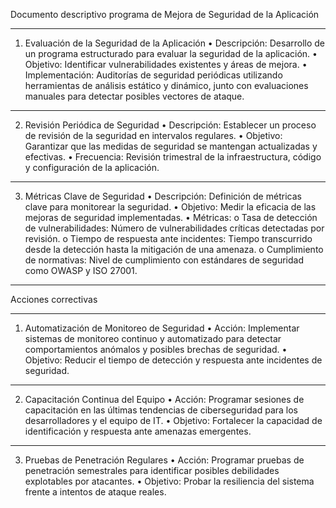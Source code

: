 Documento descriptivo programa de Mejora de Seguridad de la Aplicación
**********************************************
1. Evaluación de la Seguridad de la Aplicación
•	Descripción: Desarrollo de un programa estructurado para evaluar la seguridad de la aplicación.
•	Objetivo: Identificar vulnerabilidades existentes y áreas de mejora.
•	Implementación: Auditorías de seguridad periódicas utilizando herramientas de análisis estático y dinámico, junto con evaluaciones manuales para detectar posibles vectores de ataque.
**********************************************
2. Revisión Periódica de Seguridad
•	Descripción: Establecer un proceso de revisión de la seguridad en intervalos regulares.
•	Objetivo: Garantizar que las medidas de seguridad se mantengan actualizadas y efectivas.
•	Frecuencia: Revisión trimestral de la infraestructura, código y configuración de la aplicación.
**********************************************
3. Métricas Clave de Seguridad
•	Descripción: Definición de métricas clave para monitorear la seguridad.
•	Objetivo: Medir la eficacia de las mejoras de seguridad implementadas.
•	Métricas:
o	Tasa de detección de vulnerabilidades: Número de vulnerabilidades críticas detectadas por revisión.
o	Tiempo de respuesta ante incidentes: Tiempo transcurrido desde la detección hasta la mitigación de una amenaza.
o	Cumplimiento de normativas: Nivel de cumplimiento con estándares de seguridad como OWASP y ISO 27001.
**********************************************
Acciones correctivas
**********************************************
1. Automatización de Monitoreo de Seguridad
•	Acción: Implementar sistemas de monitoreo continuo y automatizado para detectar comportamientos anómalos y posibles brechas de seguridad.
•	Objetivo: Reducir el tiempo de detección y respuesta ante incidentes de seguridad.
**********************************************
2. Capacitación Continua del Equipo
•	Acción: Programar sesiones de capacitación en las últimas tendencias de ciberseguridad para los desarrolladores y el equipo de IT.
•	Objetivo: Fortalecer la capacidad de identificación y respuesta ante amenazas emergentes.
**********************************************
3. Pruebas de Penetración Regulares
•	Acción: Programar pruebas de penetración semestrales para identificar posibles debilidades explotables por atacantes.
•	Objetivo: Probar la resiliencia del sistema frente a intentos de ataque reales.

